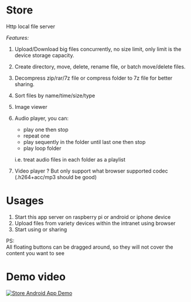 # Store

Http local file server

*Features:*

1. Upload/Download big files concurrently, no size limit, only limit is the device storage capacity.
2. Create directory, move, delete, rename file, or batch move/delete files.
3. Decompress zip/rar/7z file or compress folder to 7z file for better sharing.
4. Sort files by name/time/size/type
5. Image viewer
6. Audio player, you can: 
    - play one then stop
    - repeat one
    - play sequently in the folder until last one then stop
    - play loop folder

    i.e. treat audio files in each folder as a playlist 

7. Video player ? But only support what browser supported codec (.h264+acc/mp3 should be good) 


# Usages

1. Start this app server on raspberry pi or android or iphone device
2. Upload files from variety devices within the intranet using browser
3. Start using or sharing

PS:   
All floating buttons can be dragged around, so they will not cover the content you want to see


# Demo video

[![Store Android App Demo](https://img.youtube.com/vi/AZDc_MRu2LI/0.jpg)](https://www.youtube.com/watch?v=AZDc_MRu2LI)